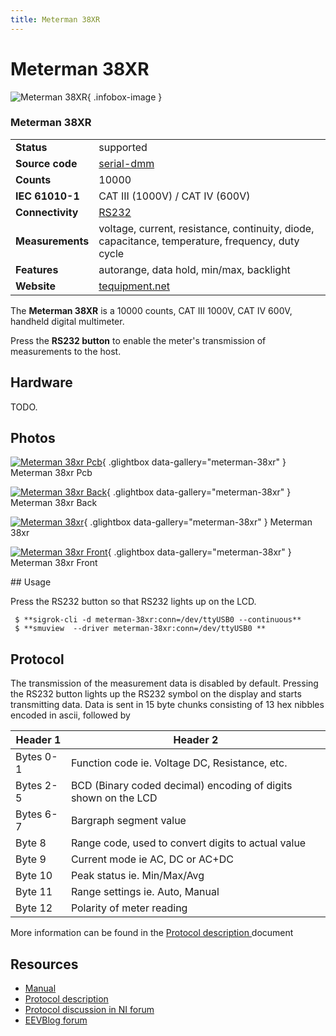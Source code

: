 ```yaml
---
title: Meterman 38XR
---
```


# Meterman 38XR

<div class="infobox" markdown>

![Meterman 38XR](./img/Meterman-38xr-pcb.png){ .infobox-image }

### Meterman 38XR

| | |
|---|---|
| **Status** | supported |
| **Source code** | [serial-dmm](https://github.com/OpenTraceLab/OpenTraceCapture/tree/main/src/hardware/serial-dmm) |
| **Counts** | 10000 |
| **IEC 61010-1** | CAT III (1000V) / CAT IV (600V) |
| **Connectivity** | [ RS232](https://sigrok.org/wiki/Device_cables#Meterman_38XR_RS232_cable) |
| **Measurements** | voltage, current, resistance, continuity, diode, capacitance, temperature, frequency, duty cycle |
| **Features** | autorange, data hold, min/max, backlight |
| **Website** | [tequipment.net](https://www.tequipment.net/Wavetek38XR.html?b=y&amp;v=7973) |

</div>

The **Meterman 38XR** is a 10000 counts, CAT III 1000V, CAT IV 600V, handheld digital multimeter.

Press the **RS232 button** to enable the meter's transmission of measurements to the host.

## Hardware

TODO.

## Photos

<div class="photo-grid" markdown>

[![Meterman 38xr Pcb](./img/Meterman-38xr-pcb.png)](./img/Meterman-38xr-pcb.png "Meterman 38xr Pcb"){ .glightbox data-gallery="meterman-38xr" }
<span class="caption">Meterman 38xr Pcb</span>

[![Meterman 38xr Back](./img/Meterman-38xr-back.png)](./img/Meterman-38xr-back.png "Meterman 38xr Back"){ .glightbox data-gallery="meterman-38xr" }
<span class="caption">Meterman 38xr Back</span>

[![Meterman 38xr](./img/Meterman-38xr.png)](./img/Meterman-38xr.png "Meterman 38xr"){ .glightbox data-gallery="meterman-38xr" }
<span class="caption">Meterman 38xr</span>

[![Meterman 38xr Front](./img/Meterman-38xr-front.png)](./img/Meterman-38xr-front.png "Meterman 38xr Front"){ .glightbox data-gallery="meterman-38xr" }
<span class="caption">Meterman 38xr Front</span>

</div>
## Usage

Press the RS232 button so that RS232 lights up on the LCD.

```
 $ **sigrok-cli -d meterman-38xr:conn=/dev/ttyUSB0 --continuous**
 $ **smuview  --driver meterman-38xr:conn=/dev/ttyUSB0 **

```
## Protocol

The transmission of the measurement data is disabled by default. Pressing the RS232 button lights up the RS232 symbol on the display and starts transmitting data.
Data is sent in 15 byte chunks consisting of 13 hex nibbles encoded in ascii, followed by <CR><LF>

| Header 1 | Header 2 |
|---|---|
| Bytes 0-1 | Function code ie. Voltage DC, Resistance, etc. |
| Bytes 2-5 | BCD (Binary coded decimal) encoding of digits shown on the LCD |
| Bytes 6-7 | Bargraph segment value |
| Byte 8 | Range code, used to convert digits to actual value |
| Byte 9 | Current mode ie AC, DC or AC+DC |
| Byte 10 | Peak status ie. Min/Max/Avg |
| Byte 11 | Range settings ie. Auto, Manual |
| Byte 12 | Polarity of meter reading |

More information can be found in the [Protocol description ](https://www.elfadistrelec.fi/Web/Downloads/od/es/fj38XR-Serial-Output-Codes.pdf) document

## Resources
- [Manual](https://assets.tequipment.net/assets/1/26/Documents/38XR_Manual.pdf)
- [Protocol description ](https://www.elfadistrelec.fi/Web/Downloads/od/es/fj38XR-Serial-Output-Codes.pdf)
- [Protocol discussion in NI forum ](https://forums.ni.com/t5/Digital-Multimeters-DMMs-and/Meterman-DMM/td-p/179597?profile.language=en)
- [EEVBlog forum ](https://www.eevblog.com/forum/chat/meterman-38xr/)

